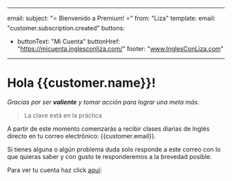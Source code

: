 
---
email:
  subject: "⭐️ Bienvenido a Premium! ️⭐"
  from: "Liza"
template:
  email: "customer.subscription.created"
buttons:
  - buttonText: "Mi Cuenta"
    buttonHref: "https://micuenta.inglesconliza.com/"
footer: "www.InglesConLiza.com"


---
# Hola {{customer.name}}!

_Gracias por ser **valiente** y tomar acción para lograr una meta más_.

> La clave está en la práctica

A partir de este momento comenzarás a recibir clases diarias de Inglés directo en tu correo electrónico: {{customer.email}}.

Si tienes alguna o algún problema duda solo responde a este correo con lo que quieras saber y con gusto te responderemos a la brevedad posible.

Para ver tu cuenta haz click [aquí](https://inglesconliza.com/):
